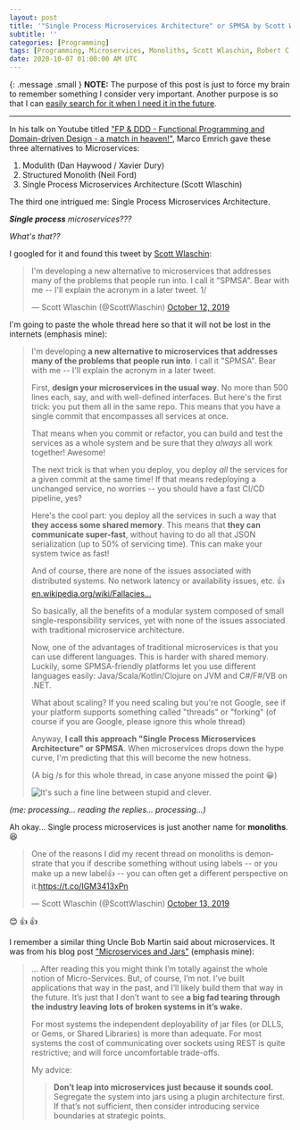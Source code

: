 ```yaml
---
layout: post
title: '"Single Process Microservices Architecture" or SPMSA by Scott Wlaschin'
subtitle: ''
categories: [Programming]
tags: [Programming, Microservices, Monoliths, Scott Wlaschin, Robert C. Martin]
date: 2020-10-07 01:00:00 AM UTC
---
```


<!-- October 6, 2020 5:43 PM Philippine Time -->

{: .message .small }
**NOTE:** The purpose of this post is just to force my brain to remember something I consider very important. Another purpose is so that I can [easily search for it when I need it in the future](https://www.hanselman.com/blog/TheVBEquivalentToCTypeofKeyword.aspx).

-----

In his talk on Youtube titled ["FP & DDD - Functional Programming and Domain-driven Design - a match in heaven!"](https://www.youtube.com/watch?v=zhA-2JQ8XKc&ab_channel=codecentricAG), Marco Emrich gave these three alternatives to Microservices:

1. Modulith (Dan Haywood / Xavier Dury)
2. Structured Monolith (Neil Ford)
3. Single Process Microservices Architecture (Scott Wlaschin)

The third one intrigued me: Single Process Microservices Architecture.

_**Single process** microservices???_

_What's that??_

<!--more-->

I googled for it and found this tweet by [Scott Wlaschin](https://scottwlaschin.com/):

<blockquote class="twitter-tweet"><p lang="en" dir="ltr">I&#39;m developing a new alternative to microservices that addresses many of the problems that people run into. I call it &quot;SPMSA&quot;. Bear with me -- I&#39;ll explain the acronym in a later tweet. 1/</p>&mdash; Scott Wlaschin (@ScottWlaschin) <a href="https://twitter.com/ScottWlaschin/status/1183023838487044096?ref_src=twsrc%5Etfw">October 12, 2019</a></blockquote> <script async src="https://platform.twitter.com/widgets.js" charset="utf-8"></script>


I'm going to paste the whole thread here so that it will not be lost in the internets (emphasis mine): 

> I'm developing **a new alternative to microservices that addresses many of the problems that people run into**. I call it "SPMSA". Bear with me -- I'll explain the acronym in a later tweet.
> 
> First, **design your microservices in the usual way**. No more than 500 lines each, say, and with well-defined interfaces. But here's the first trick: you put them all in the same repo. This means that you have a single commit that encompasses all services at once.
>  
> That means when you commit or refactor, you can build and test the services as a whole system and be sure that they *always* all work together! Awesome!
>  
> The next trick is that when you deploy, you deploy *all* the services for a given commit at the same time! If that means redeploying a unchanged service, no worries -- you should have a fast CI/CD pipeline, yes?
> 
> Here's the cool part: you deploy all the services in such a way that **they access some shared memory**. This means that **they can communicate super-fast**, without having to do all that JSON serialization (up to 50% of servicing time). This can make your system twice as fast!
> 
> And of course, there are none of the issues associated with distributed systems. No network latency or availability issues, etc. 👍
[en.wikipedia.org/wiki/Fallacies…](https://en.wikipedia.org/wiki/Fallacies_of_distributed_computing)
>
> So basically, all the benefits of a modular system composed of small single-responsibility services, yet with none of the issues associated with traditional microservice architecture.
> 
> Now, one of the advantages of traditional microservices is that you can use different languages. This is harder with shared memory. Luckily, some SPMSA-friendly platforms let you use different languages easily: Java/Scala/Kotlin/Clojure on JVM and C#/F#/VB on .NET.
> 
> What about scaling? If you need scaling but you're not Google, see if your platform supports something called "threads" or "forking" (of course if you are Google, please ignore this whole thread)
>  
> Anyway, **I call this approach "Single Process Microservices Architecture" or SPMSA**. When microservices drops down the hype curve, I'm predicting that this will become the new hotness.
> 
> (A big /s for this whole thread, in case anyone missed the point 😀) 
>
> ![It's such a fine line between stupid and clever.](https://pbs.twimg.com/tweet_video_thumb/EGs6W1lXkAYRHWs.jpg)

_(me: processing... reading the replies... processing...)_

Ah okay... Single process microservices is just another name for **monoliths**. :laughing:

<blockquote class="twitter-tweet"><p lang="en" dir="ltr">One of the reasons I did my recent thread on monoliths is demonstrate that you if describe something without using labels -- or you make up a new label👍 -- you can often get a different perspective on it.<a href="https://t.co/IGM3413xPn">https://t.co/IGM3413xPn</a></p>&mdash; Scott Wlaschin (@ScottWlaschin) <a href="https://twitter.com/ScottWlaschin/status/1183320324835819520?ref_src=twsrc%5Etfw">October 13, 2019</a></blockquote> <script async src="https://platform.twitter.com/widgets.js" charset="utf-8"></script>

:blush: :+1: :+1:

I remember a similar thing Uncle Bob Martin said about microservices. It was from his blog post ["Microservices and Jars"](http://blog.cleancoder.com/uncle-bob/2014/09/19/MicroServicesAndJars.html) (emphasis mine):

> ... After reading this you might think I’m totally against the whole notion of Micro-Services. But, of course, I’m not. I’ve built applications that way in the past, and I’ll likely build them that way in the future. It’s just that I don’t want to see **a big fad tearing through the industry leaving lots of broken systems in it’s wake.**
> 
> For most systems the independent deployability of jar files (or DLLS, or Gems, or Shared Libraries) is more than adequate. For most systems the cost of communicating over sockets using REST is quite restrictive; and will force uncomfortable trade-offs.
> 
> My advice:
> 
> > **Don’t leap into microservices just because it sounds cool.** Segregate the system into jars using a plugin architecture first. If that’s not sufficient, then consider introducing service boundaries at strategic points.




